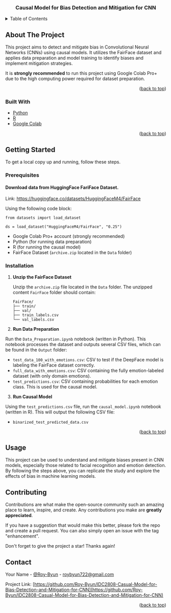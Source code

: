 <!-- Improved compatibility of back to top link: See: https://github.com/othneildrew/Best-README-Template/pull/73 -->

<a id="readme-top"></a>

  <h3 align="center">Causal Model for Bias Detection and Mitigation for CNN</h3>
</div>

<!-- TABLE OF CONTENTS -->
<details>
  <summary>Table of Contents</summary>
  <ol>
    <li>
      <a href="#about-the-project">About The Project</a>
      <ul>
        <li><a href="#built-with">Built With</a></li>
      </ul>
    </li>
    <li>
      <a href="#getting-started">Getting Started</a>
      <ul>
        <li><a href="#prerequisites">Prerequisites</a></li>
        <li><a href="#installation">Installation</a></li>
      </ul>
    </li>
    <li><a href="#usage">Usage</a></li>
    <!-- <li><a href="#roadmap">Roadmap</a></li> -->
    <li><a href="#contributing">Contributing</a></li>
    <li><a href="#license">License</a></li>
    <li><a href="#contact">Contact</a></li>
    <!-- <li><a href="#acknowledgments">Acknowledgments</a></li> -->
  </ol>
</details>

<!-- ABOUT THE PROJECT -->

## About The Project

<!-- [![Product Name Screen Shot][product-screenshot]](https://example.com) -->

This project aims to detect and mitigate bias in Convolutional Neural Networks (CNNs) using causal models. It utilizes the FairFace dataset and applies data preparation and model training to identify biases and implement mitigation strategies.

It is **strongly recommended** to run this project using Google Colab Pro+ due to the high computing power required for dataset preparation.

<p align="right">(<a href="#readme-top">back to top</a>)</p>

### Built With

- [Python](https://www.python.org/)
- [R](https://www.r-project.org/)
- [Google Colab](https://colab.research.google.com/)

<p align="right">(<a href="#readme-top">back to top</a>)</p>

<!-- GETTING STARTED -->

## Getting Started

To get a local copy up and running, follow these steps.

### Prerequisites
#### Download data from HuggingFace FariFace Dataset. 
Link: https://huggingface.co/datasets/HuggingFaceM4/FairFace

Using the following code block:
```
from datasets import load_dataset

ds = load_dataset("HuggingFaceM4/FairFace", "0.25")
```
- Google Colab Pro+ account (strongly recommended)
- Python (for running data preparation)
- R (for running the causal model)
- FairFace Dataset (`archive.zip` located in the `Data` folder)

### Installation

1. **Unzip the FairFace Dataset**

   Unzip the `archive.zip` file located in the `Data` folder. The unzipped content `FairFace` folder should contain:
   ```
   FairFace/
   ├── train/
   ├── val/
   ├── train_labels.csv
   └── val_labels.csv
   ```
3. **Run Data Preparation**

Run the `Data_Preparation.ipynb` notebook (written in Python). This notebook processes the dataset and outputs several CSV files, which can be found in the `Output` folder:

- `test_data_100_with_emotions.csv`: CSV to test if the DeepFace model is labeling the FairFace dataset correctly.
- `full_data_with_emotions.csv`: CSV containing the fully emotion-labeled dataset (with only domain emotions).
- `test_predictions.csv`: CSV containing probabilities for each emotion class. This is used for the causal model.

3. **Run Causal Model**

Using the `test_predictions.csv` file, run the `causal_model.ipynb` notebook (written in R). This will output the following CSV file:

- `binarized_test_predicted_data.csv`

<p align="right">(<a href="#readme-top">back to top</a>)</p>

<!-- USAGE EXAMPLES -->

## Usage

This project can be used to understand and mitigate biases present in CNN models, especially those related to facial recognition and emotion detection. By following the steps above, you can replicate the study and explore the effects of bias in machine learning models.

<!-- CONTRIBUTING -->

## Contributing

Contributions are what make the open-source community such an amazing place to learn, inspire, and create. Any contributions you make are **greatly appreciated**.

If you have a suggestion that would make this better, please fork the repo and create a pull request. You can also simply open an issue with the tag "enhancement".

Don't forget to give the project a star! Thanks again!


## Contact

Your Name - [@Roy-Byun](https://github.com/Roy-Byun) - roybyun722@gmail.com

Project Link: [https://github.com/Roy-Byun/IDC2808-Casual-Model-for-Bias-Detection-and-Mitigation-for-CNN](https://github.com/Roy-Byun/IDC2808-Casual-Model-for-Bias-Detection-and-Mitigation-for-CNN)

<p align="right">(<a href="#readme-top">back to top</a>)</p>

<!-- ACKNOWLEDGMENTS -->
<!--
## Acknowledgments

* []()
* []()
* []()

<p align="right">(<a href="#readme-top">back to top</a>)</p>
-->

<!-- MARKDOWN LINKS & IMAGES -->
<!-- https://www.markdownguide.org/basic-syntax/#reference-style-links -->
